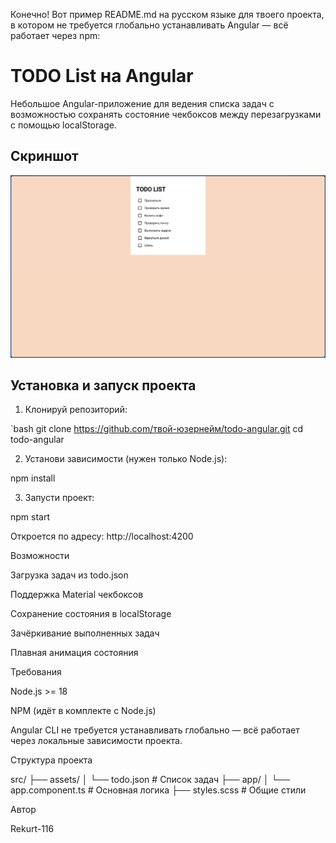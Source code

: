Конечно! Вот пример README.md на русском языке для твоего проекта, в котором не требуется глобально устанавливать Angular — всё работает через npm:


# TODO List на Angular

Небольшое Angular-приложение для ведения списка задач с возможностью сохранять состояние чекбоксов между перезагрузками с помощью localStorage.

## Скриншот

![Пример интерфейса](public/screenshot.png) 

## Установка и запуск проекта

1. Клонируй репозиторий:

`bash
git clone https://github.com/твой-юзернейм/todo-angular.git
cd todo-angular

2. Установи зависимости (нужен только Node.js):



npm install

3. Запусти проект:



npm start

Откроется по адресу: http://localhost:4200



Возможности

Загрузка задач из todo.json

Поддержка Material чекбоксов

Сохранение состояния в localStorage

Зачёркивание выполненных задач

Плавная анимация состояния



Требования

Node.js >= 18

NPM (идёт в комплекте с Node.js)


Angular CLI не требуется устанавливать глобально — всё работает через локальные зависимости проекта.



Структура проекта

src/
├── assets/
│   └── todo.json         # Список задач
├── app/
│   └── app.component.ts  # Основная логика
├── styles.scss           # Общие стили



Автор

Rekurt-116